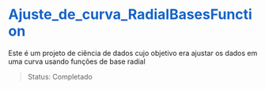<h1 style="color: rgb(20,100,200)"> Ajuste_de_curva_RadialBasesFunction </h1>
Este é um projeto de ciência de dados cujo objetivo era ajustar os dados em uma curva usando funções de base radial

> Status: Completado

